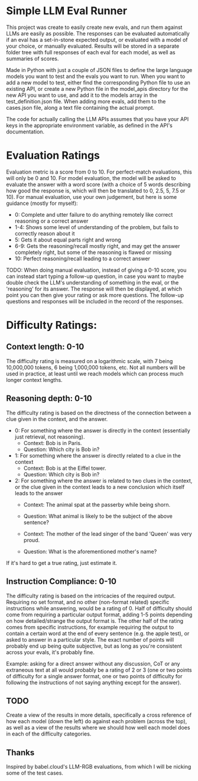# Simple LLM Eval Runner

This project was create to easily create new evals, and run them against LLMs are easily as possible. The responses can be evaluated automatically if an eval has a set-in-stone expected output, or evaluated with a model of your choice, or manually evaluated. Results will be stored in a separate folder tree with full responses of each eval for each model, as well as summaries of scores.

Made in Python with just a couple of JSON files to define the large language models you want to test and the evals you want to run. When you want to add a new model to test, either find the corresponding Python file to use an existing API, or create a new Python file in the model_apis directory for the new API you want to use, and add it to the models array in the test_definition.json file. When adding more evals, add them to the cases.json file, along a text file containing the actual prompt.

The code for actually calling the LLM APIs assumes that you have your API keys in the appropriate environment variable, as defined in the API's documentation.

# Evaluation Ratings

Evaluation metric is a score from 0 to 10. For perfect-match evaluations, this will only be 0 and 10. For model evaluation, the model will be asked to evaluate the answer with a word score (with a choice of 5 words describing how good the response is, which will then be translated to 0, 2.5, 5, 7.5 or 10). For manual evaluation, use your own judgement, but here is some guidance (mostly for myself):
- 0: Complete and utter failure to do anything remotely like correct reasoning or a correct answer
- 1-4: Shows some level of understanding of the problem, but fails to correctly reason about it
- 5: Gets it about equal parts right and wrong
- 6-9: Gets the reasoning/recall mostly right, and may get the answer completely right, but some of the reasoning is flawed or missing
- 10: Perfect reasoning/recall leading to a correct answer

TODO: When doing manual evaluation, instead of giving a 0-10 score, you can instead start typing a follow-up question, in case you want to maybe double check the LLM's understanding of something in the eval, or the 'reasoning' for its answer. The response will then be displayed, at which point you can then give your rating or ask more questions. The follow-up questions and responses will be included in the record of the responses.

# Difficulty Ratings:

## Context length: 0-10
The difficulty rating is measured on a logarithmic scale, with 7 being 10,000,000 tokens, 6 being 1,000,000 tokens, etc. Not all numbers will be used in practice, at least until we reach models which can process much longer context lengths.

## Reasoning depth: 0-10
The difficulty rating is based on the directness of the connection between a clue given in the context, and the answer. 
- 0: For something where the answer is directly in the context (essentially just retrieval, not reasoning).
    - Context: Bob is in Paris.
    - Question: Which city is Bob in?
- 1: For something where the answer is directly related to a clue in the context
    - Context: Bob is at the Eiffel tower.
    - Question: Which city is Bob in?
- 2: For something where the answer is related to two clues in the context, or the clue given in the context leads to a new conclusion which itself leads to the answer
    - Context: The animal spat at the passerby while being shorn.
    - Question: What animal is likely to be the subject of the above sentence?
    
    - Context: The mother of the lead singer of the band 'Queen' was very proud.
    - Question: What is the aforementioned mother's name?

If it's hard to get a true rating, just estimate it.

## Instruction Compliance: 0-10
The difficulty rating is based on the intricacies of the required output. Requiring no set format, and no other (non-format related) specific instructions while answering, would be a rating of 0. Half of difficulty should come from requiring a particular output format, adding 1-5 points depending on how detailed/strange the output format is. The other half of the rating comes from specific instructions, for example requiring the output to contain a certain word at the end of every sentence (e.g. the apple test), or asked to answer in a particular style. The exact number of points will probably end up being quite subjective, but as long as you're consistent across your evals, it's probably fine.

Example: asking for a direct answer without any discussion, CoT or any extraneous text at all would probably be a rating of 2 or 3 (one or two points of difficulty for a single answer format, one or two points of difficulty for following the instructions of not saying anything except for the answer).

## TODO
Create a view of the results in more details, specifically a cross reference of how each model (down the left) do against each problem (across the top), as well as a view of the results where we should how well each model does in each of the difficulty categories.

## Thanks

Inspired by babel.cloud's LLM-RGB evaluations, from which I will be nicking some of the test cases.
